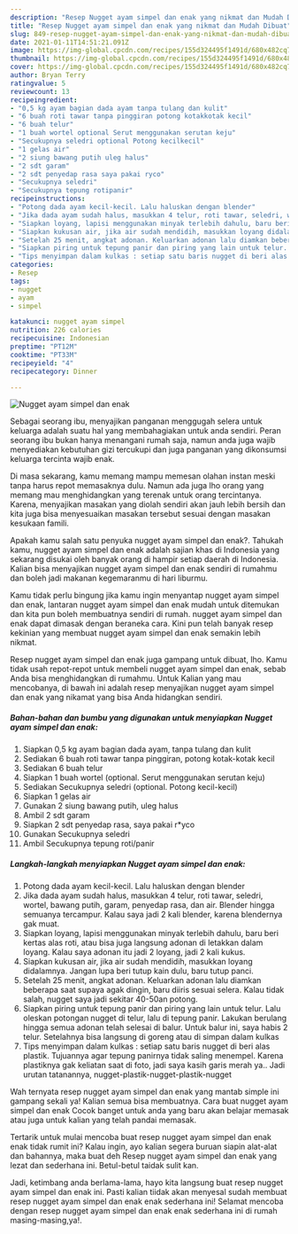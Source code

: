 ```yaml
---
description: "Resep Nugget ayam simpel dan enak yang nikmat dan Mudah Dibuat"
title: "Resep Nugget ayam simpel dan enak yang nikmat dan Mudah Dibuat"
slug: 849-resep-nugget-ayam-simpel-dan-enak-yang-nikmat-dan-mudah-dibuat
date: 2021-01-11T14:51:21.091Z
image: https://img-global.cpcdn.com/recipes/155d324495f1491d/680x482cq70/nugget-ayam-simpel-dan-enak-foto-resep-utama.jpg
thumbnail: https://img-global.cpcdn.com/recipes/155d324495f1491d/680x482cq70/nugget-ayam-simpel-dan-enak-foto-resep-utama.jpg
cover: https://img-global.cpcdn.com/recipes/155d324495f1491d/680x482cq70/nugget-ayam-simpel-dan-enak-foto-resep-utama.jpg
author: Bryan Terry
ratingvalue: 5
reviewcount: 13
recipeingredient:
- "0,5 kg ayam bagian dada ayam tanpa tulang dan kulit"
- "6 buah roti tawar tanpa pinggiran potong kotakkotak kecil"
- "6 buah telur"
- "1 buah wortel optional Serut menggunakan serutan keju"
- "Secukupnya seledri optional Potong kecilkecil"
- "1 gelas air"
- "2 siung bawang putih uleg halus"
- "2 sdt garam"
- "2 sdt penyedap rasa saya pakai ryco"
- "Secukupnya seledri"
- "Secukupnya tepung rotipanir"
recipeinstructions:
- "Potong dada ayam kecil-kecil. Lalu haluskan dengan blender"
- "Jika dada ayam sudah halus, masukkan 4 telur, roti tawar, seledri, wortel, bawang putih, garam, penyedap rasa, dan air. Blender hingga semuanya tercampur. Kalau saya jadi 2 kali blender, karena blendernya gak muat."
- "Siapkan loyang, lapisi menggunakan minyak terlebih dahulu, baru beri kertas alas roti, atau bisa juga langsung adonan di letakkan dalam loyang. Kalau saya adonan itu jadi 2 loyang, jadi 2 kali kukus."
- "Siapkan kukusan air, jika air sudah mendidih, masukkan loyang didalamnya. Jangan lupa beri tutup kain dulu, baru tutup panci."
- "Setelah 25 menit, angkat adonan. Keluarkan adonan lalu diamkan beberapa saat supaya agak dingin, baru diiris sesuai selera. Kalau tidak salah, nugget saya jadi sekitar 40-50an potong."
- "Siapkan piring untuk tepung panir dan piring yang lain untuk telur. Lalu oleskan potongan nugget di telur, lalu di tepung panir. Lakukan berulang hingga semua adonan telah selesai di balur. Untuk balur ini, saya habis 2 telur. Setelahnya bisa langsung di goreng atau di simpan dalam kulkas"
- "Tips menyimpan dalam kulkas : setiap satu baris nugget di beri alas plastik. Tujuannya agar tepung panirnya tidak saling menempel. Karena plastiknya gak keliatan saat di foto, jadi saya kasih garis merah ya.. Jadi urutan tatanannya, nugget-plastik-nugget-plastik-nugget"
categories:
- Resep
tags:
- nugget
- ayam
- simpel

katakunci: nugget ayam simpel 
nutrition: 226 calories
recipecuisine: Indonesian
preptime: "PT12M"
cooktime: "PT33M"
recipeyield: "4"
recipecategory: Dinner

---
```



![Nugget ayam simpel dan enak](https://img-global.cpcdn.com/recipes/155d324495f1491d/680x482cq70/nugget-ayam-simpel-dan-enak-foto-resep-utama.jpg)

Sebagai seorang ibu, menyajikan panganan menggugah selera untuk keluarga adalah suatu hal yang membahagiakan untuk anda sendiri. Peran seorang ibu bukan hanya menangani rumah saja, namun anda juga wajib menyediakan kebutuhan gizi tercukupi dan juga panganan yang dikonsumsi keluarga tercinta wajib enak.

Di masa  sekarang, kamu memang mampu memesan olahan instan meski tanpa harus repot memasaknya dulu. Namun ada juga lho orang yang memang mau menghidangkan yang terenak untuk orang tercintanya. Karena, menyajikan masakan yang diolah sendiri akan jauh lebih bersih dan kita juga bisa menyesuaikan masakan tersebut sesuai dengan masakan kesukaan famili. 



Apakah kamu salah satu penyuka nugget ayam simpel dan enak?. Tahukah kamu, nugget ayam simpel dan enak adalah sajian khas di Indonesia yang sekarang disukai oleh banyak orang di hampir setiap daerah di Indonesia. Kalian bisa menyajikan nugget ayam simpel dan enak sendiri di rumahmu dan boleh jadi makanan kegemaranmu di hari liburmu.

Kamu tidak perlu bingung jika kamu ingin menyantap nugget ayam simpel dan enak, lantaran nugget ayam simpel dan enak mudah untuk ditemukan dan kita pun boleh membuatnya sendiri di rumah. nugget ayam simpel dan enak dapat dimasak dengan beraneka cara. Kini pun telah banyak resep kekinian yang membuat nugget ayam simpel dan enak semakin lebih nikmat.

Resep nugget ayam simpel dan enak juga gampang untuk dibuat, lho. Kamu tidak usah repot-repot untuk membeli nugget ayam simpel dan enak, sebab Anda bisa menghidangkan di rumahmu. Untuk Kalian yang mau mencobanya, di bawah ini adalah resep menyajikan nugget ayam simpel dan enak yang nikamat yang bisa Anda hidangkan sendiri.

<!--inarticleads1-->

##### Bahan-bahan dan bumbu yang digunakan untuk menyiapkan Nugget ayam simpel dan enak:

1. Siapkan 0,5 kg ayam bagian dada ayam, tanpa tulang dan kulit
1. Sediakan 6 buah roti tawar tanpa pinggiran, potong kotak-kotak kecil
1. Sediakan 6 buah telur
1. Siapkan 1 buah wortel (optional. Serut menggunakan serutan keju)
1. Sediakan Secukupnya seledri (optional. Potong kecil-kecil)
1. Siapkan 1 gelas air
1. Gunakan 2 siung bawang putih, uleg halus
1. Ambil 2 sdt garam
1. Siapkan 2 sdt penyedap rasa, saya pakai r*yco
1. Gunakan Secukupnya seledri
1. Ambil Secukupnya tepung roti/panir




<!--inarticleads2-->

##### Langkah-langkah menyiapkan Nugget ayam simpel dan enak:

1. Potong dada ayam kecil-kecil. Lalu haluskan dengan blender
1. Jika dada ayam sudah halus, masukkan 4 telur, roti tawar, seledri, wortel, bawang putih, garam, penyedap rasa, dan air. Blender hingga semuanya tercampur. Kalau saya jadi 2 kali blender, karena blendernya gak muat.
1. Siapkan loyang, lapisi menggunakan minyak terlebih dahulu, baru beri kertas alas roti, atau bisa juga langsung adonan di letakkan dalam loyang. Kalau saya adonan itu jadi 2 loyang, jadi 2 kali kukus.
1. Siapkan kukusan air, jika air sudah mendidih, masukkan loyang didalamnya. Jangan lupa beri tutup kain dulu, baru tutup panci.
1. Setelah 25 menit, angkat adonan. Keluarkan adonan lalu diamkan beberapa saat supaya agak dingin, baru diiris sesuai selera. Kalau tidak salah, nugget saya jadi sekitar 40-50an potong.
1. Siapkan piring untuk tepung panir dan piring yang lain untuk telur. Lalu oleskan potongan nugget di telur, lalu di tepung panir. Lakukan berulang hingga semua adonan telah selesai di balur. Untuk balur ini, saya habis 2 telur. Setelahnya bisa langsung di goreng atau di simpan dalam kulkas
1. Tips menyimpan dalam kulkas : setiap satu baris nugget di beri alas plastik. Tujuannya agar tepung panirnya tidak saling menempel. Karena plastiknya gak keliatan saat di foto, jadi saya kasih garis merah ya.. Jadi urutan tatanannya, nugget-plastik-nugget-plastik-nugget




Wah ternyata resep nugget ayam simpel dan enak yang mantab simple ini gampang sekali ya! Kalian semua bisa membuatnya. Cara buat nugget ayam simpel dan enak Cocok banget untuk anda yang baru akan belajar memasak atau juga untuk kalian yang telah pandai memasak.

Tertarik untuk mulai mencoba buat resep nugget ayam simpel dan enak enak tidak rumit ini? Kalau ingin, ayo kalian segera buruan siapin alat-alat dan bahannya, maka buat deh Resep nugget ayam simpel dan enak yang lezat dan sederhana ini. Betul-betul taidak sulit kan. 

Jadi, ketimbang anda berlama-lama, hayo kita langsung buat resep nugget ayam simpel dan enak ini. Pasti kalian tiidak akan menyesal sudah membuat resep nugget ayam simpel dan enak enak sederhana ini! Selamat mencoba dengan resep nugget ayam simpel dan enak enak sederhana ini di rumah masing-masing,ya!.

